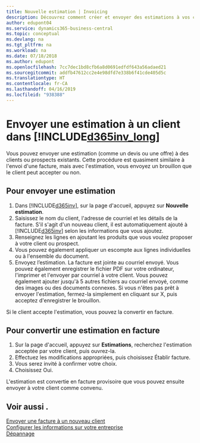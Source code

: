 ```yaml
---
title: Nouvelle estimation | Invoicing
description: Découvrez comment créer et envoyer des estimations à vos clients. S'ils acceptent l'offre, vous pouvez facilement convertir le devis en facture.
author: edupont04
ms.service: dynamics365-business-central
ms.topic: conceptual
ms.devlang: na
ms.tgt_pltfrm: na
ms.workload: na
ms.date: 07/18/2018
ms.author: edupont
ms.openlocfilehash: 7cc7dec1bd8cfb6a8d0691edfdf643a56adaed21
ms.sourcegitcommit: addfb47612cc2e4e98dfd7e338b6f41cde405d5c
ms.translationtype: HT
ms.contentlocale: fr-CA
ms.lasthandoff: 04/16/2019
ms.locfileid: "938388"
---
```

# <a name="send-an-estimate-to-a-customer-in-included365invlongincludesd365invlongmd"></a>Envoyer une estimation à un client dans [!INCLUDE[d365inv_long](includes/d365inv_long.md)]
Vous pouvez envoyer une estimation (comme un devis ou une offre) à des clients ou prospects existants. Cette procédure est quasiment similaire à l'envoi d'une facture, mais avec l'estimation, vous envoyez un brouillon que le client peut accepter ou non.  

## <a name="to-send-an-estimate"></a>Pour envoyer une estimation
1. Dans [!INCLUDE[d365inv](includes/d365inv.md)], sur la page d'accueil, appuyez sur **Nouvelle estimation**.
2. Saisissez le nom du client, l'adresse de courriel et les détails de la facture. S'il s'agit d'un nouveau client, il est automatiquement ajouté à [!INCLUDE[d365inv](includes/d365inv.md)] selon les informations que vous ajoutez.  
3. Renseignez les lignes en ajoutant les produits que vous voulez proposer à votre client ou prospect.  
4. Vous pouvez également appliquer un escompte aux lignes individuelles ou à l'ensemble du document.  
4. Envoyez l’estimation. La facture est jointe au courriel envoyé. Vous pouvez également enregistrer le fichier PDF sur votre ordinateur, l'imprimer et l'envoyer par courriel à votre client. Vous pouvez également ajouter jusqu'à 5 autres fichiers au courriel envoyé, comme des images ou des documents connexes. Si vous n'êtes pas prêt à envoyer l'estimation, fermez-la simplement en cliquant sur X, puis acceptez d'enregistrer le brouillon.  

Si le client accepte l'estimation, vous pouvez la convertir en facture.

## <a name="to-change-an-estimate-into-an-invoice"></a>Pour convertir une estimation en facture
1. Sur la page d'accueil, appuyez sur **Estimations**, recherchez l'estimation acceptée par votre client, puis ouvrez-la.  
2. Effectuez les modifications appropriées, puis choisissez Établir facture.  
3. Vous serez invité à confirmer votre choix.  
4. Choisissez Oui.  

L'estimation est convertie en facture provisoire que vous pouvez ensuite envoyer à votre client comme convenu.  

## <a name="see-also"></a>Voir aussi .
[Envoyer une facture à un nouveau client](send-invoice.md)  
[Configurer les informations sur votre entreprise](set-up-business-profile.md)  
[Dépannage](about-troubleshooting.md)  
